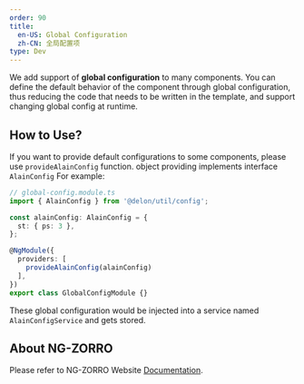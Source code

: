 ```yaml
---
order: 90
title:
  en-US: Global Configuration
  zh-CN: 全局配置项
type: Dev
---
```


We add support of **global configuration** to many components. You can define the default behavior of the component through global configuration, thus reducing the code that needs to be written in the template, and support changing global config at runtime.

## How to Use?

If you want to provide default configurations to some components, please use `provideAlainConfig` function. object providing implements interface `AlainConfig` For example:

```typescript
// global-config.module.ts
import { AlainConfig } from '@delon/util/config';

const alainConfig: AlainConfig = {
  st: { ps: 3 },
};

@NgModule({
  providers: [
    provideAlainConfig(alainConfig)
  ],
})
export class GlobalConfigModule {}
```

These global configuration would be injected into a service named `AlainConfigService` and gets stored.

## About NG-ZORRO

Please refer to NG-ZORRO Website [Documentation](https://ng.ant.design/docs/global-config/en).
